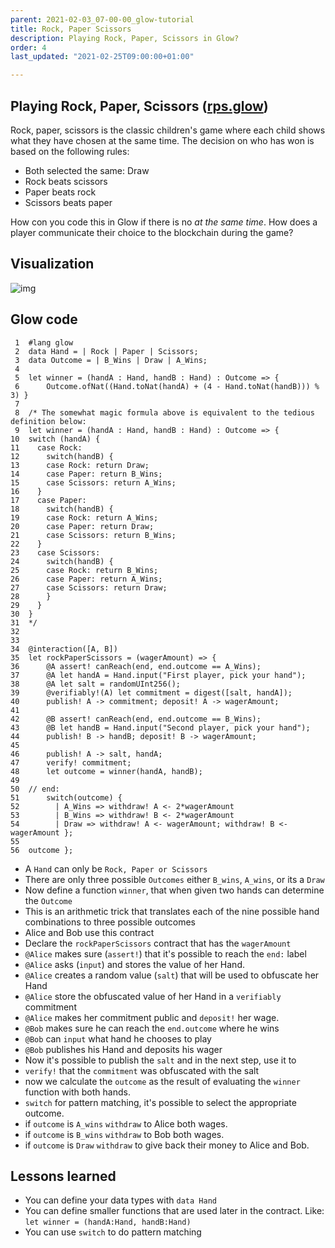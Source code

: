 ```yaml
---
parent: 2021-02-03_07-00-00_glow-tutorial
title: Rock, Paper Scissors
description: Playing Rock, Paper, Scissors in Glow?
order: 4
last_updated: "2021-02-25T09:00:00+01:00"

---
```

## Playing Rock, Paper, Scissors ([rps.glow](https://gitlab.com/mukn/glow/-/blob/master/dapps/rps.glow))

Rock, paper, scissors is the classic children's game where each child shows what they have chosen at the same time.
The decision on who has won is based on the following rules:

-   Both selected the same: Draw
-   Rock beats scissors
-   Paper beats rock
-   Scissors beats paper

How con you code this in Glow if there is no *at the same time*.
How does a player communicate their choice to the blockchain during the game?


## Visualization

![img](https://ucarecdn.com/d5dde20b-63c6-4cd7-b774-6694f4080cc8/rpsmin.png)


## Glow code

     1  #lang glow
     2  data Hand = | Rock | Paper | Scissors;
     3  data Outcome = | B_Wins | Draw | A_Wins;
     4
     5  let winner = (handA : Hand, handB : Hand) : Outcome => {
     6      Outcome.ofNat((Hand.toNat(handA) + (4 - Hand.toNat(handB))) % 3) }
     7
     8  /* The somewhat magic formula above is equivalent to the tedious definition below:
     9  let winner = (handA : Hand, handB : Hand) : Outcome => {
    10  switch (handA) {
    11    case Rock:
    12      switch(handB) {
    13      case Rock: return Draw;
    14      case Paper: return B_Wins;
    15      case Scissors: return A_Wins;
    16    }
    17    case Paper:
    18      switch(handB) {
    19      case Rock: return A_Wins;
    20      case Paper: return Draw;
    21      case Scissors: return B_Wins;
    22    }
    23    case Scissors:
    24      switch(handB) {
    25      case Rock: return B_Wins;
    26      case Paper: return A_Wins;
    27      case Scissors: return Draw;
    28      }
    29    }
    30  }
    31  */
    32
    33
    34  @interaction([A, B])
    35  let rockPaperScissors = (wagerAmount) => {
    36      @A assert! canReach(end, end.outcome == A_Wins);
    37      @A let handA = Hand.input("First player, pick your hand");
    38      @A let salt = randomUInt256();
    39      @verifiably!(A) let commitment = digest([salt, handA]);
    40      publish! A -> commitment; deposit! A -> wagerAmount;
    41
    42      @B assert! canReach(end, end.outcome == B_Wins);
    43      @B let handB = Hand.input("Second player, pick your hand");
    44      publish! B -> handB; deposit! B -> wagerAmount;
    45
    46      publish! A -> salt, handA;
    47      verify! commitment;
    48      let outcome = winner(handA, handB);
    49
    50  // end:
    51      switch(outcome) {
    52        | A_Wins => withdraw! A <- 2*wagerAmount
    53        | B_Wins => withdraw! B <- 2*wagerAmount
    54        | Draw => withdraw! A <- wagerAmount; withdraw! B <- wagerAmount };
    55
    56  outcome };

-   A `Hand` can only be `Rock, Paper or Scissors`
-   There are only three possible `Outcomes` either `B_wins`, `A_wins`, or its a `Draw`
-   Now define a function `winner`, that when given two hands can determine the `Outcome`
-   This is an arithmetic trick that translates each of the nine possible hand combinations to three possible outcomes
-   Alice and Bob use this contract
-   Declare the `rockPaperScissors` contract that has the `wagerAmount`
-   `@Alice` makes sure (`assert!`) that it's possible to reach the `end:` label
-   `@Alice` asks (`input`) and stores the value of her Hand.
-   `@Alice` creates a random value (`salt`) that will be used to obfuscate her Hand
-   `@Alice` store the obfuscated value of her Hand in a `verifiably` commitment
-   `@Alice` makes her commitment public and `deposit!` her wage.
-  `@Bob` makes sure he can reach the `end.outcome` where he wins
-  `@Bob` can `input` what hand he chooses to play
-  `@Bob` publishes his Hand and deposits his wager
-  Now it's possible to publish the `salt` and in the next step, use it to
-  `verify!` that the `commitment` was obfuscated with the salt
-  now we calculate the `outcome` as the result of evaluating the `winner` function with both hands.
-  `switch` for pattern matching, it's possible to select the appropriate outcome.
-  if `outcome` is `A_wins` `withdraw` to Alice both wages.
-  if `outcome` is `B_wins` `withdraw` to Bob both wages.
-  if `outcome` is `Draw` `withdraw` to give back their money to Alice and Bob.

## Lessons learned

-   You can define your data types with `data Hand`
-   You can define smaller functions that are used later in the contract. Like: `let winner = (handA:Hand, handB:Hand)`
-   You can use `switch` to do pattern matching
